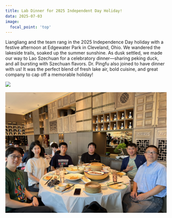 ```yaml
---
title: Lab Dinner for 2025 Independent Day Holiday!
data: 2025-07-03
image:
  focal_point: 'top'
---
```




<!--more-->

Liangliang and the team rang in the 2025 Independence Day holiday with a festive afternoon at Edgewater Park in Cleveland, Ohio. We wandered the lakeside trails, soaked up the summer sunshine. As dusk settled, we made our way to Lao Szechuan for a celebratory dinner—sharing peking duck, and all bursting with Szechuan flavors. Dr. Pingfu also joined to have dinner with us! It was the perfect blend of fresh lake air, bold cuisine, and great company to cap off a memorable holiday!

![](IMG_6458.jpeg)

![](Image_20250710_165236_046.jpeg)
